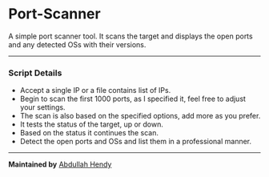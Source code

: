 # Port-Scanner

A simple port scanner tool. It scans the target and displays the open ports and any detected OSs with their versions.

- - - 

### Script Details
- Accept a single IP or a file contains list of IPs.
- Begin to scan the first 1000 ports, as I specified it, feel free to adjust your settings.
- The scan is also based on the specified options, add more as you prefer.
- It tests the status of the target, up or down.
- Based on the status it continues the scan.
- Detect the open ports and OSs and list them in a professional manner.

- - -

**Maintained by**
[Abdullah Hendy](https://www.linkedin.com/in/abdullah-hendy-941071238/)
